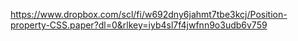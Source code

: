 https://www.dropbox.com/scl/fi/w692dny6jahmt7tbe3kcj/Position-property-CSS.paper?dl=0&rlkey=iyb4sl7f4jwfnn9o3udb6v759